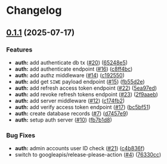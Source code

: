 # Changelog

## [0.1.1](https://github.com/spazzle-io/spazzle-api/compare/v0.1.0...v0.1.1) (2025-07-17)


### Features

* **auth:** add authenticate db tx ([#20](https://github.com/spazzle-io/spazzle-api/issues/20)) ([65248e5](https://github.com/spazzle-io/spazzle-api/commit/65248e5cb69f270ec64b8c75952ad1fd872c41f8))
* **auth:** add authenticate endpoint ([#16](https://github.com/spazzle-io/spazzle-api/issues/16)) ([c8ff4bc](https://github.com/spazzle-io/spazzle-api/commit/c8ff4bc0dbbbee29c76c2dd25d84c1b651bc8454))
* **auth:** add authz middleware ([#14](https://github.com/spazzle-io/spazzle-api/issues/14)) ([c192550](https://github.com/spazzle-io/spazzle-api/commit/c1925508deb53e8ee47d9eb0dd319412f2643fb0))
* **auth:** add get `SIWE` payload endpoint ([#15](https://github.com/spazzle-io/spazzle-api/issues/15)) ([fb55d2e](https://github.com/spazzle-io/spazzle-api/commit/fb55d2e7013b484a717c4c62aeeea5af5293d51e))
* **auth:** add refresh access token endpoint ([#22](https://github.com/spazzle-io/spazzle-api/issues/22)) ([5ea97ed](https://github.com/spazzle-io/spazzle-api/commit/5ea97edf63a7911264ca30b1049bf46ae28076c3))
* **auth:** add revoke refresh tokens endpoint ([#23](https://github.com/spazzle-io/spazzle-api/issues/23)) ([2f9aaeb](https://github.com/spazzle-io/spazzle-api/commit/2f9aaeb7c7a608283ea8de2f1d0593f213a36e2b))
* **auth:** add server middleware ([#12](https://github.com/spazzle-io/spazzle-api/issues/12)) ([c174fb2](https://github.com/spazzle-io/spazzle-api/commit/c174fb2e490b7a3da6c9574354913a377e52c7b5))
* **auth:** add verify access token endpoint ([#17](https://github.com/spazzle-io/spazzle-api/issues/17)) ([bc5bf51](https://github.com/spazzle-io/spazzle-api/commit/bc5bf515ea396f615af364f84c30723b7539b66b))
* **auth:** create database records ([#7](https://github.com/spazzle-io/spazzle-api/issues/7)) ([d7457e9](https://github.com/spazzle-io/spazzle-api/commit/d7457e91f89629c5b868293a8062dc3a534d202f))
* **auth:** setup auth server ([#10](https://github.com/spazzle-io/spazzle-api/issues/10)) ([fb7b1d8](https://github.com/spazzle-io/spazzle-api/commit/fb7b1d874cdc767ab6956dfe6e4deb6adb20a6f1))


### Bug Fixes

* **auth:** admin accounts user ID check ([#21](https://github.com/spazzle-io/spazzle-api/issues/21)) ([c4b836f](https://github.com/spazzle-io/spazzle-api/commit/c4b836f02f76233ade45e58de3028045030810f8))
* switch to googleapis/release-please-action ([#4](https://github.com/spazzle-io/spazzle-api/issues/4)) ([76330cc](https://github.com/spazzle-io/spazzle-api/commit/76330ccabeb2813c6865767eda38ddcb05d79614))
